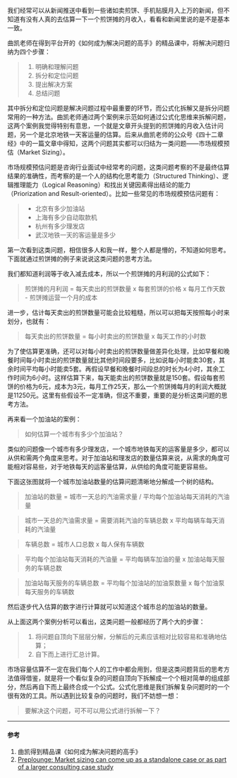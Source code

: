 
我们经常可以从新闻推送中看到一些诸如卖煎饼、手机贴膜月入上万的新闻，但不知道有没有人真的去估算一下一个煎饼摊的月收入，看看和新闻里说的是不是基本一致。

曲凯老师在得到平台开的《如何成为解决问题的高手》的精品课中，将解决问题归纳为四个步骤：
> 1. 明确和理解问题
> 2. 拆分和定位问题
> 3. 提出解决方案
> 4. 总结问题

其中拆分和定位问题是解决问题过程中最重要的环节，而公式化拆解又是拆分问题常用的一种方法。曲凯老师通过两个案例来示范如何通过公式化思维来拆解问题，这两个案例我觉得特别有意思，一个就是文章开头提到的煎饼摊的月收入估计问题，另一个是北京地铁一天客运量的估算。后来从曲凯老师的公众号《四十二章经》中的一篇文章中得知，这两个问题其实都可以归结为一类问题——市场规模预估（Market Sizing）。

市场规模预估问题是咨询行业面试中经常考的问题，这类问题考察的不是最终估算结果的准确性，而考察的是一个人的结构化思考能力（Structured Thinking）、逻辑推理能力（Logical Reasoning）和找出关键因素得出结论的能力（Priorization and Result-oriented）。比如一些常见的市场规模预估问题有：
> - 北京有多少加油站
> - 上海有多少自动取款机
> - 杭州有多少理发店
> - 武汉地铁一天的客运量是多少

第一次看到这类问题，相信很多人和我一样，整个人都是懵的，不知道如何思考。下面就通过煎饼摊的例子来说说这类问题的思考方法。

我们都知道利润等于收入减去成本，所以一个煎饼摊的月利润的公式如下：
> 煎饼摊的月利润 = 每天卖出的煎饼数量 x 每套煎饼的价格 x 每月工作天数 - 煎饼摊运营一个月的成本

进一步，估计每天卖出的煎饼数量可能会比较粗糙，所以可以把每天按照每小时来划分，也就有：
> 每天卖出的煎饼数量 = 每小时卖出的煎饼数量 x 每天工作的小时数

为了使估算更准确，还可以对每小时卖出的煎饼数量做差异化处理，比如早餐和晚餐时间每小时卖出的煎饼数量就比其他时间段要多，比如说每小时能卖30套，其余时间平均每小时能卖5套。再假设早餐和晚餐时间段总的时长为4小时，其余工作时间为6小时。这样估算下来，每天能卖出的煎饼数量就是150套。假设每套煎饼的价格为6元，成本为3元，每月工作25天，那么一个煎饼摊每月的利润大概就是11250元。这里有些假设不一定准确，但这不重要，重要的是分析这类问题的思考方法。

再来看一个加油站的案例：
> 如何估算一个城市有多少个加油站？

类似的问题像一个城市有多少理发店，一个城市地铁每天的运客量是多少，都可以从供和需两个角度来思考。对于加油站和理发店的数量估算来说，从需求的角度可能相对容易些，对于地铁每天的运客量估算，从供给的角度可能更容易些。

下面这张图就将一个城市加油站数量的估算问题清晰地分解成一个树的结构。

> 加油站的数量 = 城市一天总的汽油需求量 / 平均每个加油站每天消耗的汽油量

> 城市一天总的汽油需求量 = 需要消耗汽油的车辆总数 x 平均每辆车每天消耗的汽油量

> 车辆总数 = 城市人口总数 x 每人保有车辆数

> 平均每个加油站每天消耗的汽油量 = 平均每辆车加油的量 x 加油站每天服务的车辆总数

> 加油站每天服务的车辆总数 = 平均每个加油站的加油泵数量 x 每个加油泵每天服务的车辆数

然后逐步代入估算的数字进行计算就可以知道这个城市总的加油站的数量。

从上面这两个案例分析可以看出，这类问题一般都经历了两个大的步骤：
> 1. 将问题自顶向下层层分解，分解后的元素应该相对比较容易和准确地估算；
> 2. 自下而上进行汇总计算。

市场容量估算不一定在我们每个人的工作中都会用到，但是这类问题背后的思考方法值得借鉴，就是将一个看似复杂的问题自顶向下拆解成一个个相对简单的组成部分，然后再自下而上最终合成一个公式。公式化思维是我们拆解复杂问题时的一个很有效的工具。所以遇到比较复杂的问题时，我们不妨想一想：
> 要解决这个问题，可不可以用公式进行拆解一下？

***
#### 参考
1. 曲凯得到精品课《如何成为解决问题的高手》
2. [Preplounge: Market sizing can come up as a standalone case or as part of a larger consulting case study](https://www.preplounge.com/en/bootcamp.php/case-cracking-toolbox/identify-your-case-type/market-sizing)
